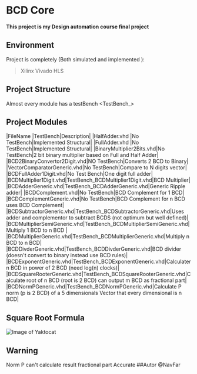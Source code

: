 #  BCD Core 
**This project is my Design automation course final project**
## Environment
Project is completely (Both simulated and implemented ):
> Xilinx Vivado HLS
## Project Structure
Almost every module <moduleName> has a testBench <TestBench_<moduleName>>
## Project Modules
|FileName      |TestBench|Description|
|HalfAdder.vhd |No TestBench|Implemented Structural|
|FullAdder.vhd |No TestBench|Implemented Structural|
|BinaryMultiplier2Bits.vhd|No TestBench|2 bit binary multiplier based on Full and Half Adder|
|BCD2BinaryConvertor2Digit.vhd|NO TestBench|Converts 2 BCD to Binary|
|VectorComparatorGeneric.vhd|No TestBench|Compare to N digits vector|
|BCDFullAdder1Digit.vhd|No Test Bench|One digit full adder|
|BCDMultiplier1Digit.vhd|TestBench_BCDMultiplier1Digit.vhd|BCD Multiplier|
|BCDAdderGeneric.vhd|TestBench_BCDAdderGeneric.vhd|Generic Ripple adder|
|BCDComplement.vhd|No TestBench|BCD Complement for 1 BCD|
|BCDComplementGeneric.vhd|No TestBench|BCD Complement for n BCD uses BCD Complement|
|BCDSubtractorGeneric.vhd|TestBench_BCDSubtractorGeneric.vhd|Uses adder and complementor to subtract BCDS (not optimum but well defined)|
|BCDMultiplierSemiGeneric.vhd|TestBench_BCDMultiplierSemiGeneric.vhd|Multiply 1 BCD to n BCD |
|BCDMultiplierGeneric.vhd|TestBench_BCDMultiplierGeneric.vhd|Multiply n BCD to n BCD|
|BCDDivderGeneric.vhd|TestBench_BCDDivderGeneric.vhd|BCD divider (doesn't convert to binary instead use BCD rules)|
|BCDExponentGeneric.vhd|TestBench_BCDExponentGeneric.vhd|Calculater n BCD in power of 2 BCD (need log(n) clocks)|
|BCDSquareRooterGeneric.vhd|TestBench_BCDSquareRooterGeneric.vhd|Calculate root of n BCD (root is 2 BCD) can output m BCD as fractional part|
|BCDNormPGeneric.vhd|TestBench_BCDNormPGeneric.vhd|Calculate P norm (p is 2 BCD) of a 5 dimensionals Vector that every dimensional is  n BCD|
## Square Root Formula
![Image of Yaktocat](https://octodex.github.com/images/yaktocat.png)
## Warning
Norm P can't calculate result fractional part Accurate
##Autor
@NavFar


